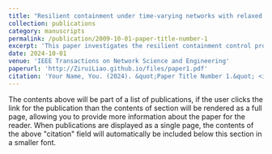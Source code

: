 ```yaml
---
title: "Resilient containment under time-varying networks with relaxed graph robustness"
collection: publications
category: manuscripts
permalink: /publication/2009-10-01-paper-title-number-1
excerpt: 'This paper investigates the resilient containment control problem for leader-follower multi-agent systems (MASs) in time-invariant and time-varying digraphs.'
date: 2024-10-01
venue: 'IEEE Transactions on Network Science and Engineering'
paperurl: 'http://ZiruiLiao.github.io/files/paper1.pdf'
citation: 'Your Name, You. (2024). &quot;Paper Title Number 1.&quot; <i>Journal 1</i>. 1(1).'
---
```


The contents above will be part of a list of publications, if the user clicks the link for the publication than the contents of section will be rendered as a full page, allowing you to provide more information about the paper for the reader. When publications are displayed as a single page, the contents of the above "citation" field will automatically be included below this section in a smaller font.
